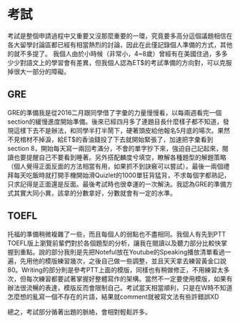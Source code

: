 # 考試
考試是整個申請過程中又重要又沒那麼重要的一環，究竟要多高分這個議題相信在各大留學討論區都已經有相當熱烈的討論，因此在此僅記錄個人準備的方式，其他的就不多提了。
我個人由於小時候（非常小，4~8歲）曾經有在美國住過，多多少少對語文上的學習會有差異，但我個人認為ET$的考試準備的方向對，可以克服掉很大一部分的障礙。

## GRE
GRE的準備我是從2016二月跟同學借了字彙的力量慢慢看，以每兩週看完一個section的緩慢進度開始準備。後來已經四月多了連題目長什麼樣子都不知道，發現這樣下去不是辦法，和同學半打半鬧下，硬著頭皮給他報名5月底的場次。果然不見棺材不掉淚，給ET$的香油錢投了下去就開始緊張了，加速把字彙看到section 8，開始每天寫一兩回考滿分，不會的單字抄下來，強迫自己記起來，閱讀也要提醒自己不要看到睡著。另外搭配麟度兮填空，瞭解各種題型的解題策略（個人覺得正面反面的方法相當有用，如果抓不到訣竅可以嘗試）。最後一兩個禮拜每天吃飯時就打開手機開始滑Quizlet的1000單狂背猛背，不求每個字都熟記，只求記得是正面還是反面。最後考試時也很幸運的一次解決。我認為GRE的準備方式其實大同小異，該拿的分數拿好，分數就會有一定的水準。

## TOEFL
托福的準備稍微複雜了一些，而且每個人的弱點也不盡相同。我個人有先到PTT TOEFL版上瀏覽前輩們對於各個題型的分析，讓我在閱讀以及聽力部分比較快掌握到重點。說的部分我則是先把Noteful放在Youtube的Speaking播放清單看過一遍，先用他的模版練習幾次，之後自己做一些調整，並且天天拿去練習黃金口說80。Writing的部分則是參考PTT上面的模版，同樣也有稍做修正，不用練習太多次，但每次練習都要試著掌握好整體寫作的架構。當然不一定要使用模版，如果有辦法很流暢的表達，模版反而會限制自己。考試當天相當順利，只是在W時不知道怎麼想的亂寫一個不存在的片語，結果就comment就被寫文法有些許錯誤XD

總之，考試部分循著出題的脈絡，會相對輕鬆許多。